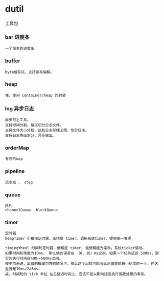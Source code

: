 # dutil

工具包

###  bar 进度条
    一个简单的进度条

###  buffer 
    byte缓存区，支持读写偏移。

###  heap
    堆，使用 container/heap 的封装

###  log 异步日志
    异步日志工具，
    支持时间分割，每天切分日志文件。 
    支持文件大小分割，达到日志存储上限，切分日志。
    支持日志等级划分，异步输出。

###  orderMap 
    有序的map

###  pipeline 
    流水线 ， step

###  queue
    队列
    channelQueue  blockQueue  

###  timer
    定时器
    heapTimer 小根堆定时器，高精度 timer。调用系统timer，提供统一管理
    
    timingWheel 时间轮定时器，低精度 timer, 最低精度为毫秒。系统ticker驱动。
    如果时间轮精度为10ms， 那么他的误差在 （0，10）ms之间。如果一个任务延迟 500ms，那它的执行时间在490～500ms之间。
    按平均来讲，出错的概率均等的情况下，那么这个出错可能会延迟或提前最小刻度的一半，在这里就是10ms/2=5ms.
    故，时间轮的 tick 单位 在总延迟时间上，应该不足以影响延迟执行函数处理的事务。
